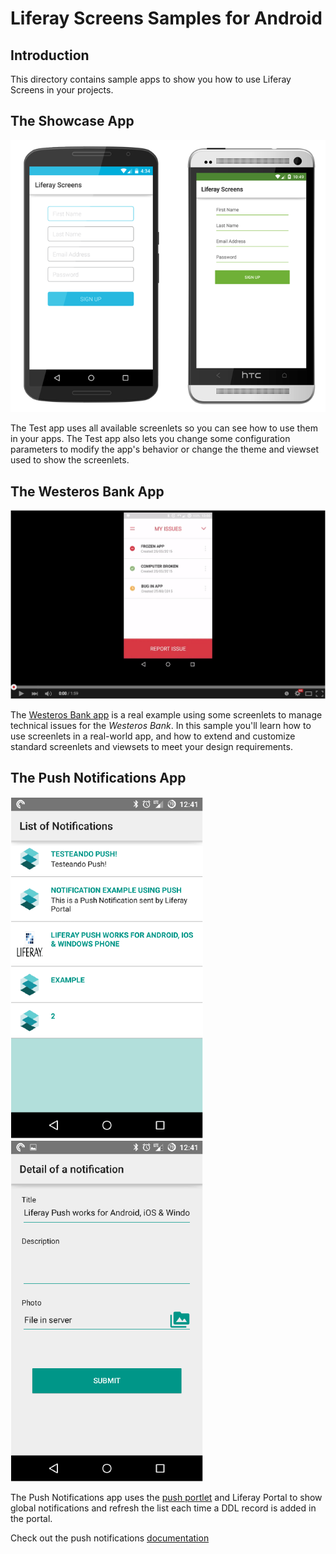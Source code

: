 # Liferay Screens Samples for Android

## Introduction

This directory contains sample apps to show you how to use Liferay Screens in your projects.

## The Showcase App

[![The Test app.](../documentation/images/signup.png)](https://github.com/liferay/liferay-screens/tree/master/android/samples/test-app)

The Test app uses all available screenlets so you can see how to use them in your apps. The Test app also lets you change some configuration parameters to modify the app's behavior or change the theme and viewset used to show the screenlets.

## The Westeros Bank App

[![The Westeros Bank app](../documentation/images/westeros-youtube.png)](https://www.youtube.com/watch?v=AroTd6zI794 "The Westeros Bank app - Click to Watch!")

The [Westeros Bank app](https://github.com/liferay/liferay-screens/tree/master/android/samples/bankofwesteros) is a real example using some screenlets to manage technical issues for the *Westeros Bank*. In this sample you'll learn how to use screenlets in a real-world app, and how to extend and customize standard screenlets and viewsets to meet your design requirements.

## The Push Notifications App

[![The Push Notifications app](../documentation/Images/pushnotifications_list.png)](https://www.youtube.com/watch?v=4LjutX0dcRw&index=10&list=PL60RdBc4OGLTcPXSHzBDEG6OFQQoBSfXL "How to create an Android App with Liferay Screens and Push Notifications - Click to Watch!")
[![The Push Notifications app](../documentation/Images/pushnotifications_detail.png)](https://www.youtube.com/watch?v=4LjutX0dcRw&index=10&list=PL60RdBc4OGLTcPXSHzBDEG6OFQQoBSfXL "How to create an Android App with Liferay Screens and Push Notifications - Click to Watch!")

The Push Notifications app uses the [push portlet](https://www.liferay.com/marketplace/-/mp/application/48439053) and Liferay Portal to show global notifications and refresh the list each time a DDL record is added in the portal.

Check out the push notifications [documentation](../documentation/push/how_to_add_push_support_to_your_project.md)
